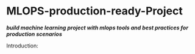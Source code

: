 # MLOPS-production-ready-Project
***build machine learning project with mlops tools and best practices for production scenarios***


Introduction:
